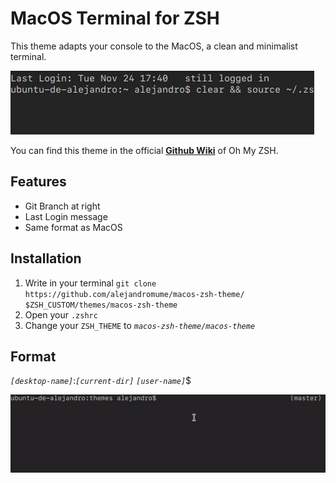 # MacOS Terminal for ZSH

This theme adapts your console to the MacOS, a clean and minimalist terminal.

![Prueba](https://raw.githubusercontent.com/alejandromume/macos-zsh-theme-media/main/ezgif-1-00d628ce950f.gif)

You can find this theme in the official [**Github Wiki**](https://github.com/ohmyzsh/ohmyzsh/wiki/External-themes#macos-terminal) of Oh My ZSH. 

## Features
 - Git Branch at right
 - Last Login message
 - Same format as MacOS

## Installation
 1. Write in your terminal `git clone https://github.com/alejandromume/macos-zsh-theme/ $ZSH_CUSTOM/themes/macos-zsh-theme`
 2. Open your `.zshrc`
 3. Change your `ZSH_THEME` to *`macos-zsh-theme/macos-theme`* 

## Format
 
 *`[desktop-name]`*:*`[current-dir]`* *`[user-name]`*$ 
 
 ![Git](https://raw.githubusercontent.com/alejandromume/macos-zsh-theme-media/main/ezgif-1-d25fc7015a19.gif)

